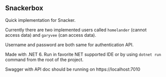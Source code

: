 ## Snackerbox

Quick implementation for Snacker.

Currently there are two implemented users called `homelander` (cannot access data) and `garyvee` (can access data).

Username and password are both same for authentication API.

Made with .NET 6. Run in favorite NET supported IDE or by using `dotnet run` command from the root of the project.

Swagger with API doc should be running on https://localhost:7010
